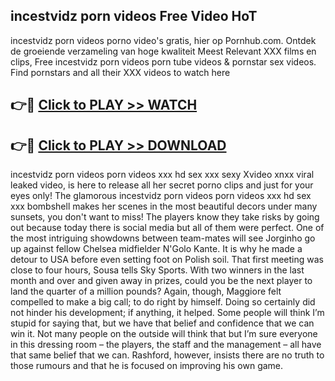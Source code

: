 ## incestvidz porn videos Free Video HoT 

incestvidz porn videos porno video's gratis, hier op Pornhub.com. Ontdek de groeiende verzameling van hoge kwaliteit Meest Relevant XXX films en clips,
Free incestvidz porn videos porn tube videos & pornstar sex videos. Find pornstars and all their XXX videos to watch here


## 👉🔴 [Click to PLAY >> WATCH](http://us.freeplayer.one?title=incestvidz_porn_videos&ref=16D)

## 👉🔴 [Click to PLAY >> DOWNLOAD](http://us.freeplayer.one?title=incestvidz_porn_videos&ref=16D)


incestvidz porn videos porn videos xxx hd sex xxx sexy Xvideo xnxx viral leaked video, is here to release all her secret porno clips and just for your eyes only! The glamorous incestvidz porn videos porn videos xxx hd sex xxx bombshell makes her scenes in the most beautiful decors under many sunsets, you don't want to miss! The players know they take risks by going out because today there is social media but all of them were perfect. One of the most intriguing showdowns between team-mates will see Jorginho go up against fellow Chelsea midfielder N'Golo Kante. It is why he made a detour to USA before even setting foot on Polish soil. That first meeting was close to four hours, Sousa tells Sky Sports. With two winners in the last month and over and given away in prizes, could you be the next player to land the quarter of a million pounds? Again, though, Maggiore felt compelled to make a big call; to do right by himself. Doing so certainly did not hinder his development; if anything, it helped. Some people will think I’m stupid for saying that, but we have that belief and confidence that we can win it. Not many people on the outside will think that but I’m sure everyone in this dressing room – the players, the staff and the management – all have that same belief that we can. Rashford, however, insists there are no truth to those rumours and that he is focused on improving his own game.